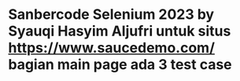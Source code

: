 # Sanbercode Selenium 2023 by Syauqi Hasyim Aljufri untuk situs https://www.saucedemo.com/ bagian main page ada 3 test case

